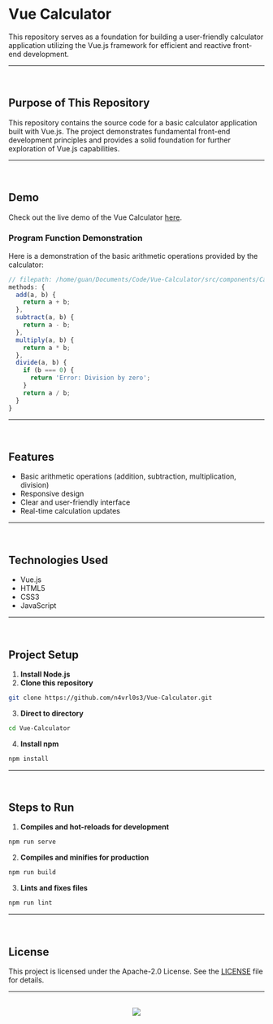 # Vue Calculator

This repository serves as a foundation for building a user-friendly calculator application utilizing the Vue.js framework for efficient and reactive front-end development.

<hr><br>

## Purpose of This Repository

This repository contains the source code for a basic calculator application built with Vue.js. The project demonstrates fundamental front-end development principles and provides a solid foundation for further exploration of Vue.js capabilities.

<hr><br>

## Demo

Check out the live demo of the Vue Calculator [here](https://vue-calculator.guanshiyinnn.com/).

### Program Function Demonstration

Here is a demonstration of the basic arithmetic operations provided by the calculator:

```javascript
// filepath: /home/guan/Documents/Code/Vue-Calculator/src/components/Calculator.vue
methods: {
  add(a, b) {
    return a + b;
  },
  subtract(a, b) {
    return a - b;
  },
  multiply(a, b) {
    return a * b;
  },
  divide(a, b) {
    if (b === 0) {
      return 'Error: Division by zero';
    }
    return a / b;
  }
}
```

<hr><br>

## Features

- Basic arithmetic operations (addition, subtraction, multiplication, division)
- Responsive design
- Clear and user-friendly interface
- Real-time calculation updates

<hr><br>

## Technologies Used

- Vue.js
- HTML5
- CSS3
- JavaScript

<hr><br>

## Project Setup

1. **Install Node.js**
2. **Clone this repository**

```bash
git clone https://github.com/n4vrl0s3/Vue-Calculator.git
```

3. **Direct to directory**

```bash
cd Vue-Calculator
```

4. **Install npm**

```bash
npm install
```

<hr><br>

## Steps to Run

1. **Compiles and hot-reloads for development**

```bash
npm run serve
```

2. **Compiles and minifies for production**

```bash
npm run build
```

3. **Lints and fixes files**

```bash
npm run lint
```

<hr><br>

## License

This project is licensed under the Apache-2.0 License. See the [LICENSE](LICENSE) file for details.

<hr><br>

<div align="center">
  <a href="https://www.x.com/n4vrl0s3/">
    <img src="https://capsule-render.vercel.app/api?type=waving&height=200&color=100:49108B,20:F3F8FF&section=footer&reversal=false&textBg=false&fontAlignY=50&descAlign=48&descAlignY=59"/>
  </a>
</div>
